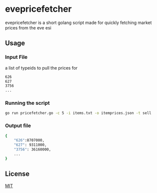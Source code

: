 # evepricefetcher

evepricefetcher is a short golang script made for quickly fetching market prices from the eve esi

## Usage
### Input File
a list of typeids to pull the prices for
```bash
626
627
3756
...
```
### Running the script
```bash
go run pricefetcher.go -c 5 -i items.txt -o itemprices.json -t sell
```

### Output file
```bash
{
    "626":8707000,
    "627": 9311000,
    "3756": 36160000,
    ...
}
```
## License
[MIT](https://choosealicense.com/licenses/mit/)